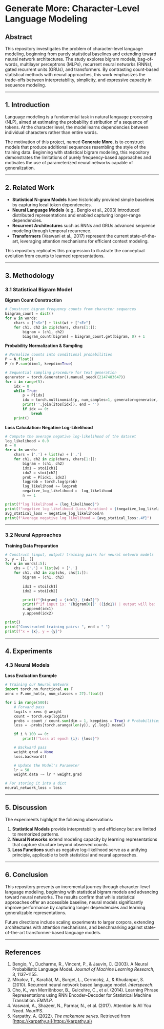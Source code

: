 # Generate More: Character-Level Language Modeling
## Abstract

This repository investigates the problem of character-level language modeling, beginning from purely statistical baselines and extending toward neural network architectures. The study explores bigram models, bag-of-words, multilayer perceptrons (MLPs), recurrent neural networks (RNNs), gated recurrent units (GRUs), and transformers. By contrasting count-based statistical methods with neural approaches, this work emphasizes the trade-offs between interpretability, simplicity, and expressive capacity in sequence modeling.

---

## 1. Introduction

Language modeling is a fundamental task in natural language processing (NLP), aimed at estimating the probability distribution of a sequence of tokens. At the character level, the model learns dependencies between individual characters rather than entire words.

The motivation of this project, named **Generate More**, is to construct models that produce additional sequences resembling the style of the training data. Beginning with statistical bigram modeling, this repository demonstrates the limitations of purely frequency-based approaches and motivates the use of parameterized neural networks capable of generalization.

---

## 2. Related Work

* **Statistical N-gram Models** have historically provided simple baselines by capturing local token dependencies.
* **Neural Language Models** (e.g., Bengio et al., 2003) introduced distributed representations and enabled capturing longer-range dependencies.
* **Recurrent Architectures** such as RNNs and GRUs advanced sequence modeling through temporal recurrence.
* **Transformers** (Vaswani et al., 2017) represent the current state-of-the-art, leveraging attention mechanisms for efficient context modeling.

This repository replicates this progression to illustrate the conceptual evolution from counts to learned representations.

---

## 3. Methodology

### 3.1 Statistical Bigram Model

**Bigram Count Construction**

```python
# Construct bigram frequency counts from character sequences
biagram_count = dict()
for w in words:
    chars = ["<S>"] + list(w) + ["<E>"]
    for ch1, ch2 in zip(chars, chars[1:]):
        bigram = (ch1, ch2)
        biagram_count[bigram] = biagram_count.get(bigram, 0) + 1
```

**Probability Normalization & Sampling**

```python
# Normalize counts into conditional probabilities
P = N.float()
P /= P.sum(dim=1, keepdim=True)

# Sequential sampling procedure for text generation
generator = torch.Generator().manual_seed((2147483647))
for i in range(5):
    idx = 0
    while True:
        p = P[idx]
        idx = torch.multinomial(p, num_samples=1, generator=generator, replacement=True).item()
        print(''.join(itos[idx]), end = '')
        if idx == 0:
            break
    print()
```

**Loss Calculation: Negative Log-Likelihood**

```python
# Compute the average negative log-likelihood of the dataset
log_likelihood = 0.0
n = 0
for w in words:
    chars = ['.'] + list(w) + ['.']
    for ch1, ch2 in zip(chars, chars[1:]):
        bigram = (ch1, ch2) 
        idx1 = stoi[ch1]
        idx2 = stoi[ch2]
        prob = P[idx1, idx2]
        logprob = torch.log(prob)
        log_likelihood += logprob
        negative_log_likelihood = -log_likelihood
        n += 1

print(f"log likelihood = {log_likelihood}")
print(f"negative log likelihood (Loss Function) = {(negative_log_likelihood):.4f}")
avg_statical_loss = negative_log_likelihood/n
print(f"Average negative log likelihood = {avg_statical_loss:.4f}")
```

---

### 3.2 Neural Approaches

**Training Data Preparation**

```python
# Construct (input, output) training pairs for neural network models
x, y = [], []
for w in words[:5]:
    chs = ['.'] + list(w) + ['.']
    for ch1, ch2 in zip(chs, chs[1:]):
        bigram = (ch1, ch2)
        
        idx1 = stoi[ch1]
        idx2 = stoi[ch2]

        print(f"{bigram} = {idx1}, {idx2}")
        print(f"If input is: '{bigram[0]}' ({idx1}) | output will be: '{bigram[1]}' ({idx2})")
        x.append(idx1)
        y.append(idx2)

print()
print("Constructed training pairs: ", end = " ")
print(f"x = {x}, y = {y}")
```

---

## 4. Experiments

### 4.3 Neural Models

**Loss Evaluation Example**

```python
# Training our Neural Network
import torch.nn.functional as F
xenc = F.one_hot(x, num_classes = 27).float()

for i in range(500):
    # Forward pass
    logits = xenc @ weight
    count = torch.exp(logits)
    probs = count / count.sum(dim = 1, keepdims = True) # Probabilities for next character assigned by the Model
    loss = -probs[torch.arange(len(y)), y].log().mean()

    if i % 100 == 0:
        print(f"Loss at epoch {i}: {loss}")

    # Backward pass
    weight.grad = None
    loss.backward()

    # Update the Model's Parameter
    lr = 50
    weight.data -= lr * weight.grad

# For storing it into a dict
neural_network_loss = loss
```

---

## 5. Discussion

The experiments highlight the following observations:

1. **Statistical Models** provide interpretability and efficiency but are limited to memorized patterns.
2. **Neural Networks** extend modeling capacity by learning representations that capture structure beyond observed counts.
3. **Loss Functions** such as negative log-likelihood serve as a unifying principle, applicable to both statistical and neural approaches.

---

## 6. Conclusion

This repository presents an incremental journey through character-level language modeling, beginning with statistical bigram models and advancing toward neural networks. The results confirm that while statistical approaches offer an accessible baseline, neural models significantly improve performance by capturing longer dependencies and learning generalizable representations.

Future directions include scaling experiments to larger corpora, extending architectures with attention mechanisms, and benchmarking against state-of-the-art transformer-based language models.

---

## References

1. Bengio, Y., Ducharme, R., Vincent, P., & Jauvin, C. (2003). A Neural Probabilistic Language Model. *Journal of Machine Learning Research*, 3, 1137–1155.
2. Mikolov, T., Karafiát, M., Burget, L., Cernocký, J., & Khudanpur, S. (2010). Recurrent neural network based language model. *Interspeech*.
3. Cho, K., van Merriënboer, B., Gulcehre, C., et al. (2014). Learning Phrase Representations using RNN Encoder–Decoder for Statistical Machine Translation. *EMNLP*.
4. Vaswani, A., Shazeer, N., Parmar, N., et al. (2017). Attention Is All You Need. *NeurIPS*.
5. Karpathy, A. (2022). *The makemore series*. Retrieved from [https://karpathy.ai](https://karpathy.ai)
